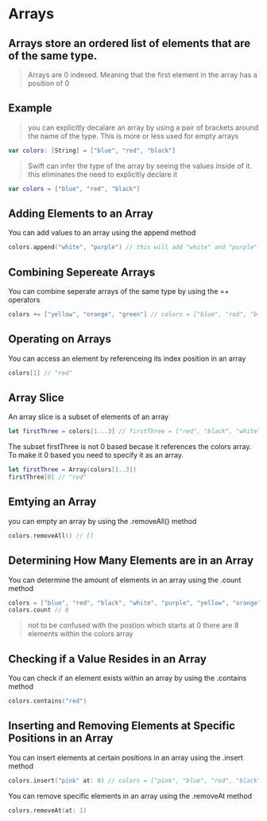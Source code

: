 # Arrays
## Arrays store an ordered list of elements that are of the same type. 
> Arrays are 0 indexed. Meaning that the first element in the array has a position of 0

## Example

> you can explicitly decalare an array by using a pair of brackets around the name of the type. This is more or less used for empty arrays

 ``` swift
 var colors: [String] = ["blue", "red", "black"]
 ```
 > Swift can infer the type of the array by seeing the values inside of it. this eliminates the need to explicitly declare it

 ``` swift
 var colors = ["blue", "red", "black"]
 ```
 ## Adding Elements to an Array
 You can add values to an array using the append method
 
 ``` swift
 colors.append("white", "purple") // this will add "white" and "purple" to the end of the colors array
 ```
## Combining Sepereate Arrays
You can combine seperate arrays of the same type by using the =+ operators

``` swift
colors += ["yellow", "orange", "green"] // colors = ["blue", "red", "black", "white", "purple", "yellow", "orange", "green"]
```

## Operating on Arrays
You can access an element by referenceing its index position in an array

``` swift
colors[1] // "red"
```

## Array Slice
An array slice is a subset of elements of an array

``` swift
let firstThree = colors[1...3] // firstThree = ["red", "black", "white"]
```
The subset firstThree is not 0 based becase it references the colors array. To make it 0 based you need to specify it as an array.

``` swift
let firstThree = Array(colors[1..3])
firstThree[0] // "red"
```
## Emtying an Array
you can empty an array by using the .removeAll() method

``` swift
colors.removeAll() // []
```

## Determining How Many Elements are in an Array
You can determine the amount of elements in an array using the .count method

``` swift
colors = ["blue", "red", "black", "white", "purple", "yellow", "orange", "green"]
colors.count // 8  
```
> not to be confused with the postion which starts at 0 there are 8 elements within the colors array

## Checking if a Value Resides in an Array
You can check if an element exists within an array by using the .contains method

``` swift
colors.contains("red")
```

## Inserting and Removing Elements at Specific Positions in an Array
You can insert elements at certain positions in an array using the .insert method

``` swift
colors.insert("pink" at: 0) // colors = ["pink", "blue", "red", "black", "white", "purple", "yellow", "orange", "green"]
```

You can remove specific elements in an array using the .removeAt method

``` swift
colors.removeAt(at: 1)
```



